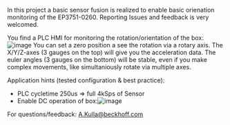 In this project a basic sensor fusion is realized to enable basic orienation monitoring of the EP3751-0260.
Reporting Issues and feedback is very welcomed.

You find a PLC HMI for monitoring the rotation/orientation of the box:
![image](https://github.com/user-attachments/assets/7c7ef763-f15c-4826-8145-d30de78c70d2)
You can set a zero position a see the rotation via a rotary axis.
The X/Y/Z-axes (3 gauges on the top) will give you the acceleration data.
The euler angles (3 gauges on the bottom) will be stable, even if you make complex movements, like simultaniously rotate via multiple axes.

Application hints (tested configuration & best practice):
- PLC cycletime 250us => full 4kSps of Sensor
- Enable DC operation of box:![image](https://github.com/user-attachments/assets/b24720d0-aecc-44f6-9d42-feff7825d100)

For questions/feedback: A.Kulla@beckhoff.com
